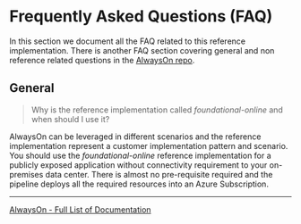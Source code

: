 # Frequently Asked Questions (FAQ)

In this section we document all the FAQ related to this reference implementation. There is another FAQ section covering general and non reference related questions in the [AlwaysOn repo](https://github.com/Azure/AlwaysOn/blob/docs/main/docs/FAQ.md).

## General

> Why is the reference implementation called *foundational-online* and when should I use it?

AlwaysOn can be leveraged in different scenarios and the reference implementation represent a customer implementation pattern and scenario. You should use the *foundational-online* reference implementation for a publicly exposed application without connectivity requirement to your on-premises data center. There is almost no pre-requisite required and the pipeline deploys all the required resources into an Azure Subscription.

---
[AlwaysOn - Full List of Documentation](/docs/README.md)

